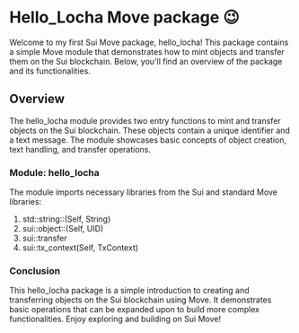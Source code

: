 # Hello_Locha Move package :wink:
Welcome to my first Sui Move package, hello_locha! This package contains a simple Move module that demonstrates how to mint objects and transfer them on the Sui blockchain. Below, you'll find an overview of the package and its functionalities.

## Overview
The hello_locha module provides two entry functions to mint and transfer objects on the Sui blockchain. These objects contain a unique identifier and a text message. The module showcases basic concepts of object creation, text handling, and transfer operations.

### Module: hello_locha
The module imports necessary libraries from the Sui and standard Move libraries:
1. std::string::(Self, String)
2. sui::object::(Self, UID)
3. sui::transfer
4. sui::tx_context(Self, TxContext)

### Conclusion
This hello_locha package is a simple introduction to creating and transferring objects on the Sui blockchain using Move. It demonstrates basic operations that can be expanded upon to build more complex functionalities. Enjoy exploring and building on Sui Move!
